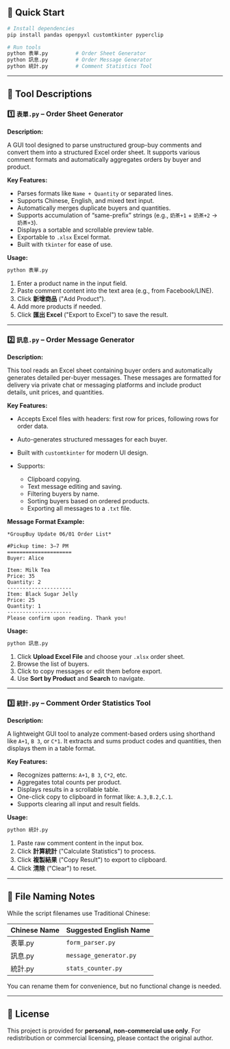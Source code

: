 ## 🚀 Quick Start

```bash
# Install dependencies
pip install pandas openpyxl customtkinter pyperclip

# Run tools
python 表單.py         # Order Sheet Generator
python 訊息.py         # Order Message Generator
python 統計.py         # Comment Statistics Tool
```

---

## 📁 Tool Descriptions

### 1️⃣ `表單.py` – Order Sheet Generator

**Description:**

A GUI tool designed to parse unstructured group-buy comments and convert them into a structured Excel order sheet. It supports various comment formats and automatically aggregates orders by buyer and product.

**Key Features:**

* Parses formats like `Name + Quantity` or separated lines.
* Supports Chinese, English, and mixed text input.
* Automatically merges duplicate buyers and quantities.
* Supports accumulation of “same-prefix” strings (e.g., `奶茶+1` + `奶茶+2` → `奶茶+3`).
* Displays a sortable and scrollable preview table.
* Exportable to `.xlsx` Excel format.
* Built with `tkinter` for ease of use.

**Usage:**

```bash
python 表單.py
```

1. Enter a product name in the input field.
2. Paste comment content into the text area (e.g., from Facebook/LINE).
3. Click **新增商品** ("Add Product").
4. Add more products if needed.
5. Click **匯出 Excel** ("Export to Excel") to save the result.

---

### 2️⃣ `訊息.py` – Order Message Generator

**Description:**

This tool reads an Excel sheet containing buyer orders and automatically generates detailed per-buyer messages. These messages are formatted for delivery via private chat or messaging platforms and include product details, unit prices, and quantities.

**Key Features:**

* Accepts Excel files with headers: first row for prices, following rows for order data.
* Auto-generates structured messages for each buyer.
* Built with `customtkinter` for modern UI design.
* Supports:

  * Clipboard copying.
  * Text message editing and saving.
  * Filtering buyers by name.
  * Sorting buyers based on ordered products.
  * Exporting all messages to a `.txt` file.

**Message Format Example:**

```
*GroupBuy Update 06/01 Order List*

#Pickup time: 3–7 PM
=====================
Buyer: Alice

Item: Milk Tea
Price: 35
Quantity: 2
---------------------
Item: Black Sugar Jelly
Price: 25
Quantity: 1
---------------------
Please confirm upon reading. Thank you!
```

**Usage:**

```bash
python 訊息.py
```

1. Click **Upload Excel File** and choose your `.xlsx` order sheet.
2. Browse the list of buyers.
3. Click to copy messages or edit them before export.
4. Use **Sort by Product** and **Search** to navigate.

---

### 3️⃣ `統計.py` – Comment Order Statistics Tool

**Description:**

A lightweight GUI tool to analyze comment-based orders using shorthand like `A+1`, `B 3`, or `C*1`. It extracts and sums product codes and quantities, then displays them in a table format.

**Key Features:**

* Recognizes patterns: `A+1`, `B 3`, `C*2`, etc.
* Aggregates total counts per product.
* Displays results in a scrollable table.
* One-click copy to clipboard in format like: `A.3,B.2,C.1`.
* Supports clearing all input and result fields.

**Usage:**

```bash
python 統計.py
```

1. Paste raw comment content in the input box.
2. Click **計算統計** ("Calculate Statistics") to process.
3. Click **複製結果** ("Copy Result") to export to clipboard.
4. Click **清除** ("Clear") to reset.

---

## 📂 File Naming Notes

While the script filenames use Traditional Chinese:

| Chinese Name | Suggested English Name |
| ------------ | ---------------------- |
| 表單.py        | `form_parser.py`       |
| 訊息.py        | `message_generator.py` |
| 統計.py        | `stats_counter.py`     |

You can rename them for convenience, but no functional change is needed.

---

## 📝 License

This project is provided for **personal, non-commercial use only**.
For redistribution or commercial licensing, please contact the original author.
